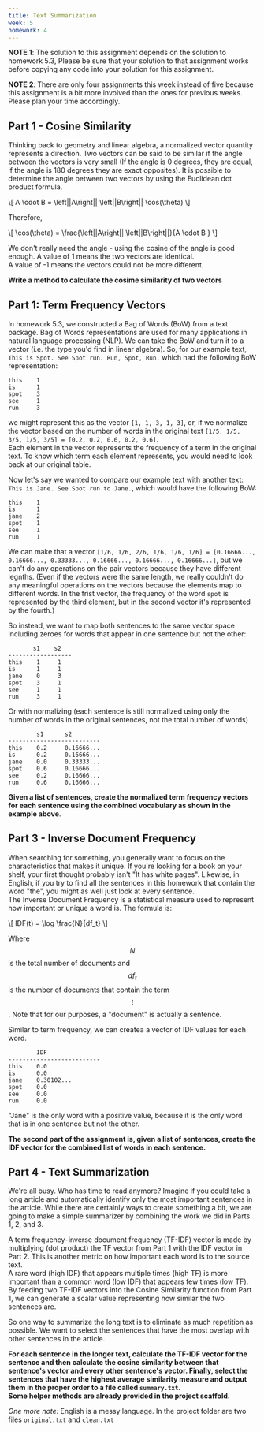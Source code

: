 ```yaml
---
title: Text Summarization
week: 5
homework: 4
---
```


**NOTE 1**: The solution to this assignment depends on the solution to homework 5.3, 
Please be sure that your solution to that assignment works before copying any code 
into your solution for this assignment.

**NOTE 2**: There are only four assignments this week instead of five because 
this assignment is a bit more involved than the ones for previous weeks.  Please
plan your time accordingly.


## Part 1 - Cosine Similarity ##

Thinking back to geometry and linear algebra, a normalized vector quantity represents a direction.  Two vectors can be said to be similar 
if the angle between the vectors is very small (If the angle is 0 degrees, they are equal, if the angle is 180 degrees they are exact opposites).
It is possible to determine the angle between two vectors by using the Euclidean dot product formula.
 
\\[ A \cdot B = \left\|\|A\right\|\| \left\|\|B\right\|\| \cos(\theta) \\]
 
Therefore,
 
\\[ \cos(\theta)  = \frac{\left\|\|A\right\|\| \left\|\|B\right\|\|}{A \cdot B } \\]
 
We don't really need the angle - using the cosine of the angle is good enough.  A value of 1 means the two vectors are identical.  
A value of -1 means the vectors could not be more different.

**Write a method to calculate the cosime similarity of two vectors**

## Part 1: Term Frequency Vectors ##

In homework 5.3, we constructed a Bag of Words (BoW) from a text package. Bag of Words representations
are used for many applications in natural language processing (NLP).  We can take the BoW
and turn it to a vector (i.e. the type you'd find in linear algebra).  So, for our example text, 
`This is Spot. See Spot run. Run, Spot, Run.` which had the following BoW representation:

```
this    1
is      1
spot    3
see     1
run     3
```

we might represent this as the vector `[1, 1, 3, 1, 3]`, or, if we normalize the vector based on the 
number of words in the original text `[1/5, 1/5, 3/5, 1/5, 3/5] = [0.2, 0.2, 0.6, 0.2, 0.6]`.  
Each element in the vector represents the frequency of a term in the original text.  To know which term
each element represents, you would need to look back at our original table.

Now let's say we wanted to compare our example text with another text: `This is Jane. See Spot run to Jane.`, which would 
have the following BoW:
```
this    1
is      1
jane    2
spot    1
see     1
run     1
```

We can make that a vector `[1/6, 1/6, 2/6, 1/6, 1/6, 1/6] = [0.16666..., 0.16666..., 0.33333..., 0.16666..., 0.16666..., 0.16666...]`, 
but we can't do any operations on the pair vectors because they have different legnths. (Even if the vectors 
were the same length, we really couldn't do any meaningful operations on the vectors because the elements 
map to different words.  In the frist vector, the frequency of the word `spot` is represented by the third 
element, but in the second vector it's represented by the fourth.)

So instead, we want to map both sentences to the same vector space including zeroes for words that appear in one sentence but
not the other:
```
       s1    s2
------------------
this    1     1
is      1     1
jane    0     3
spot    3     1
see     1     1
run     3     1
```

Or with normalizing (each sentence is still normalized using only the number of words in the original sentences, not the total number of words)

```
        s1      s2
--------------------------
this    0.2     0.16666...
is      0.2     0.16666...
jane    0.0     0.33333...
spot    0.6     0.16666...
see     0.2     0.16666...
run     0.6     0.16666...
```

**Given a list of sentences, create the normalized term frequency vectors for 
each sentence using the combined vocabulary as shown in the example above**.  

## Part 3 - Inverse Document Frequency ##

When searching for something, you generally want to focus on the characteristics that makes it unique.  If you're looking
for a book on your shelf, your first thought probably isn't "It has white pages".  Likewise, in English, if you try to 
find all the sentences in this homework that contain the word "the", you might as well just look at every sentence.  
The Inverse Document Frequency is a statistical measure used to represent how important or unique a word is. The formula is:

\\[ IDF(t) = \log \frac{N}{df_t} \\]

Where $$N$$ is the total number of documents and $$df_t$$ is the number of documents that contain the term $$t$$.  Note that
for our purposes, a "document" is actually a sentence.  

Similar to term frequency, we can createa a vector of IDF values for each word.

```
        IDF
--------------------------
this    0.0
is      0.0
jane    0.30102...
spot    0.0
see     0.0
run     0.0
```

"Jane" is the only word with a positive value, because it is the only word that is in one sentence but not the other.

**The second part of the assignment is, given a list of sentences, create the IDF vector for the combined list of words in each sentence.**

## Part 4 - Text Summarization ##

We're all busy.  Who has time to read anymore?  Imagine if you could take a long article and automatically identify only the most 
important sentences in the article.  While there are certainly ways to create something a bit, we are going to make a simple summarizer
by combining the work we did in Parts 1,  2, and 3.

A term frequency–inverse document frequency (TF-IDF) vector is made by multiplying (dot product) the TF vector from Part 1 
with the IDF vector in Part 2.  This is another metric on how important each word is to the source text.  
A rare word (high IDF) that appears multiple times (high TF) is more important than a common word (low IDF) that appears few times (low TF).  
By feeding two TF-IDF vectors into the Cosine Similarity function from Part 1, we can generate a scalar value representing how similar the 
two sentences are.

So one way to summarize the long text is to eliminate as much repetition as possible. We want to select the sentences 
that have the most overlap with other sentences in the article.

**For each sentence in the longer text, calculate the TF-IDF vector for the sentence and then calculate the cosine 
similarity between that sentence's vector and every other sentence's vector.  Finally, select the sentences that 
have the highest average similarity measure and output them in the proper order to a file called `summary.txt`.  
Some helper methods are already provided in the project scaffold.**

 *One more note:* English is a messy language.  In the project folder are two files `original.txt` and `clean.txt`
